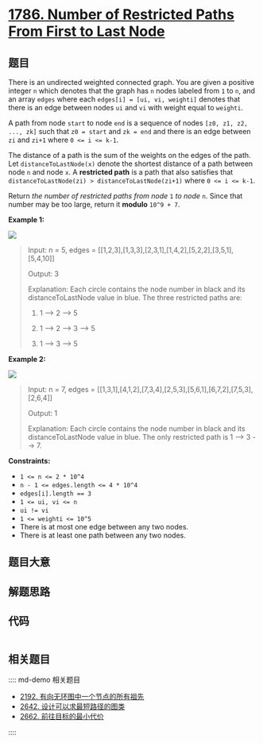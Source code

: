# [1786. Number of Restricted Paths From First to Last Node](https://leetcode.com/problems/number-of-restricted-paths-from-first-to-last-node/)

## 题目

There is an undirected weighted connected graph. You are given a positive
integer `n` which denotes that the graph has `n` nodes labeled from `1` to
`n`, and an array `edges` where each `edges[i] = [ui, vi, weighti]` denotes
that there is an edge between nodes `ui` and `vi` with weight equal to
`weighti`.

A path from node `start` to node `end` is a sequence of nodes `[z0, z1, z2,
..., zk]` such that `z0 = start` and `zk = end` and there is an edge between
`zi` and `zi+1` where `0 <= i <= k-1`.

The distance of a path is the sum of the weights on the edges of the path. Let
`distanceToLastNode(x)` denote the shortest distance of a path between node
`n` and node `x`. A **restricted path** is a path that also satisfies that
`distanceToLastNode(zi) > distanceToLastNode(zi+1)` where `0 <= i <= k-1`.

Return _the number of restricted paths from node_ `1` _to node_ `n`. Since
that number may be too large, return it **modulo** `10^9 + 7`.

**Example 1:**

![](https://assets.leetcode.com/uploads/2021/02/17/restricted_paths_ex1.png)

> Input: n = 5, edges = [[1,2,3],[1,3,3],[2,3,1],[1,4,2],[5,2,2],[3,5,1],[5,4,10]]
>
> Output: 3
>
> Explanation: Each circle contains the node number in black and its distanceToLastNode value in blue. The three restricted paths are:
>
> 1. 1 --> 2 --> 5
>
> 2. 1 --> 2 --> 3 --> 5
>
> 3. 1 --> 3 --> 5

**Example 2:**

![](https://assets.leetcode.com/uploads/2021/02/17/restricted_paths_ex22.png)

> Input: n = 7, edges = [[1,3,1],[4,1,2],[7,3,4],[2,5,3],[5,6,1],[6,7,2],[7,5,3],[2,6,4]]
>
> Output: 1
>
> Explanation: Each circle contains the node number in black and its distanceToLastNode value in blue. The only restricted path is 1 --> 3 --> 7.

**Constraints:**

- `1 <= n <= 2 * 10^4`
- `n - 1 <= edges.length <= 4 * 10^4`
- `edges[i].length == 3`
- `1 <= ui, vi <= n`
- `ui != vi`
- `1 <= weighti <= 10^5`
- There is at most one edge between any two nodes.
- There is at least one path between any two nodes.

## 题目大意

## 解题思路

## 代码

```javascript

```

## 相关题目

:::: md-demo 相关题目

- [2192. 有向无环图中一个节点的所有祖先](https://leetcode.com/problems/all-ancestors-of-a-node-in-a-directed-acyclic-graph)
- [2642. 设计可以求最短路径的图类](https://leetcode.com/problems/design-graph-with-shortest-path-calculator)
- [2662. 前往目标的最小代价](https://leetcode.com/problems/minimum-cost-of-a-path-with-special-roads)

::::
